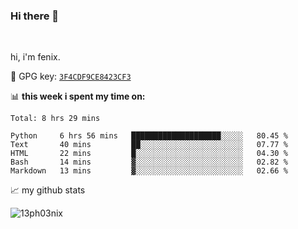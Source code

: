 ### Hi there 👋

<br />

hi, i'm fenix.

:key: GPG key: [`3F4CDF9CE8423CF3`](https://github.com/13ph03nix.gpg)


📊 **this week i spent my time on:**
<!--START_SECTION:waka-->
```text
Total: 8 hrs 29 mins

Python     6 hrs 56 mins   ████████████████████░░░░░   80.45 % 
Text       40 mins         ██░░░░░░░░░░░░░░░░░░░░░░░   07.77 % 
HTML       22 mins         █░░░░░░░░░░░░░░░░░░░░░░░░   04.30 % 
Bash       14 mins         ▓░░░░░░░░░░░░░░░░░░░░░░░░   02.82 % 
Markdown   13 mins         ▓░░░░░░░░░░░░░░░░░░░░░░░░   02.66 % 
```
<!--END_SECTION:waka-->


📈 my github stats

<a>
<img align="center" src="https://github-readme-stats.vercel.app/api?username=13ph03nix&show_icons=true&hide=stars&theme=blueberry" alt="13ph03nix" />
</a>
